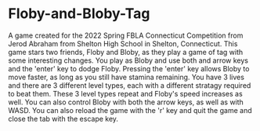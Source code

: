 # Floby-and-Bloby-Tag
A game created for the 2022 Spring FBLA Connecticut Competition from Jerod Abraham from Shelton High School in Shelton, Connecticut. This game stars two friends, Floby and Bloby, as they play a game of tag with some interesting changes. You play as Bloby and use both and arrow keys and the 'enter' key to dodge Floby. Pressing the 'enter' key allows Bloby to move faster, as long as you still have stamina remaining. You have 3 lives and there are 3 different level types, each with a different stratagy required to beat them. These 3 level types repeat and Floby's speed increases as well. You can also control Bloby with both the arrow keys, as well as with WASD. You can also reload the game with the 'r' key and quit the game and close the tab with the escape key. 
